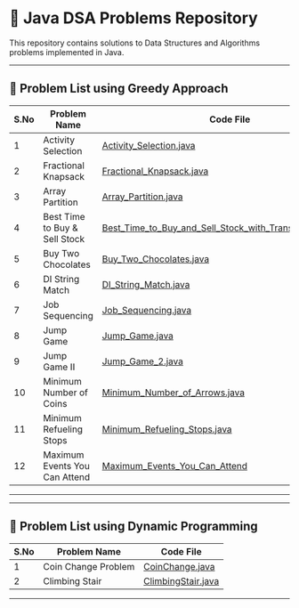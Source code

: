 # 🧠 Java DSA Problems Repository

This repository contains solutions to Data Structures and Algorithms problems implemented in Java.

---

## 📄 Problem List using Greedy Approach

| S.No | Problem Name                  | Code File                                                                                                                              |
|------|-------------------------------|----------------------------------------------------------------------------------------------------------------------------------------|     
| 1    | Activity Selection            | [Activity_Selection.java](./Greedy_Approach/Activity_Selection.java)                                                                   |
| 2    | Fractional Knapsack           | [Fractional_Knapsack.java](./Greedy_Approach/Fractional_Knapsack.java)                                                                 |
| 3    | Array Partition               | [Array_Partition.java](./Greedy_Approach/Array_Partition.java)                                                                         |
| 4    | Best Time to Buy & Sell Stock | [Best_Time_to_Buy_and_Sell_Stock_with_Transaction_Fee.java](./Greedy_Approach/Best_Time_to_Buy_and_Sell_Stock_with_Transaction_Fee.java) |
| 5    | Buy Two Chocolates            | [Buy_Two_Chocolates.java](./Greedy_Approach/Buy_Two_Chocolates.java)                                                                   |
| 6    | DI String Match               | [DI_String_Match.java](./Greedy_Approach/DI_String_Match.java)                                                                         |
| 7    | Job Sequencing                | [Job_Sequencing.java](./Greedy_Approach/Job_Sequencing.java)                                                                           |
| 8    | Jump Game                     | [Jump_Game.java](./Greedy_Approach/Jump_Game.java)                                                                                     |
| 9    | Jump Game II                  | [Jump_Game_2.java](./Greedy_Approach/Jump_Game_2.java)                                                                                 |
| 10   | Minimum Number of Coins       | [Minimum_Number_of_Arrows.java](./Greedy_Approach/Minimum_Number_of_Coins.java)                                                        |
| 11   | Minimum Refueling Stops       | [Minimum_Refueling_Stops.java](./Greedy_Approach/Minimum_Refueling_Stops.java)                                                         |
| 12   | Maximum Events You Can Attend | [Maximum_Events_You_Can_Attend](./Greedy_Approach/Maximum_Events_You_Can_Attend.java)                                                  |

---
---
## 📄 Problem List using Dynamic Programming

| S.No | Problem Name        | Code File                                                     |
|------|---------------------|---------------------------------------------------------------|     
| 1    | Coin Change Problem | [CoinChange.java](./DynamicProgramming/CoinChange.java)       |
| 2    | Climbing Stair      | [ClimbingStair.java](./DynamicProgramming/ClimbingStair.java) |


---